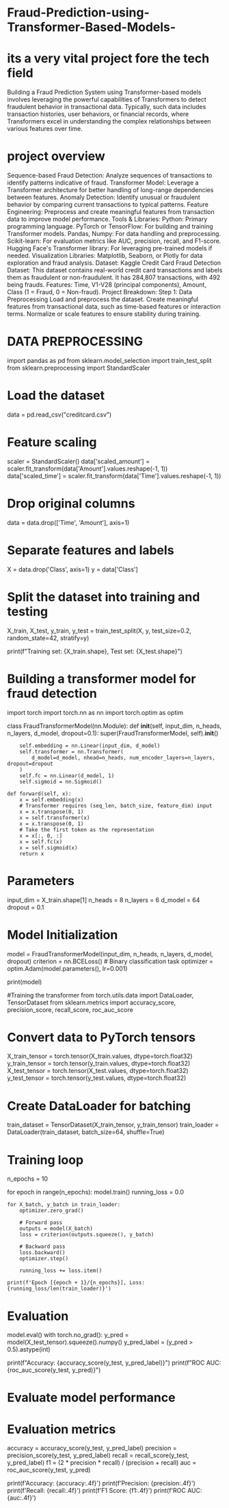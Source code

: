 # Fraud-Prediction-using-Transformer-Based-Models-


# its a very vital project fore the tech field 
Building a Fraud Prediction System using Transformer-based models involves leveraging the powerful capabilities of Transformers to detect fraudulent behavior in transactional data. Typically, such data includes transaction histories, user behaviors, or financial records, where Transformers excel in understanding the complex relationships between various features over time.
# project overview 

Sequence-based Fraud Detection: Analyze sequences of transactions to identify patterns indicative of fraud.
Transformer Model: Leverage a Transformer architecture for better handling of long-range dependencies between features.
Anomaly Detection: Identify unusual or fraudulent behavior by comparing current transactions to typical patterns.
Feature Engineering: Preprocess and create meaningful features from transaction data to improve model performance.
Tools & Libraries:
Python: Primary programming language.
PyTorch or TensorFlow: For building and training Transformer models.
Pandas, Numpy: For data handling and preprocessing.
Scikit-learn: For evaluation metrics like AUC, precision, recall, and F1-score.
Hugging Face's Transformer library: For leveraging pre-trained models if needed.
Visualization Libraries: Matplotlib, Seaborn, or Plotly for data exploration and fraud analysis.
Dataset:
Kaggle Credit Card Fraud Detection Dataset: This dataset contains real-world credit card transactions and labels them as fraudulent or non-fraudulent. It has 284,807 transactions, with 492 being frauds.
Features: Time, V1-V28 (principal components), Amount, Class (1 = Fraud, 0 = Non-fraud).
Project Breakdown:
Step 1: Data Preprocessing
Load and preprocess the dataset.
Create meaningful features from transactional data, such as time-based features or interaction terms.
Normalize or scale features to ensure stability during training.
# DATA PREPROCESSING 
import pandas as pd
from sklearn.model_selection import train_test_split
from sklearn.preprocessing import StandardScaler

# Load the dataset
data = pd.read_csv("creditcard.csv")

# Feature scaling
scaler = StandardScaler()
data['scaled_amount'] = scaler.fit_transform(data['Amount'].values.reshape(-1, 1))
data['scaled_time'] = scaler.fit_transform(data['Time'].values.reshape(-1, 1))

# Drop original columns
data = data.drop(['Time', 'Amount'], axis=1)

# Separate features and labels
X = data.drop('Class', axis=1)
y = data['Class']

# Split the dataset into training and testing
X_train, X_test, y_train, y_test = train_test_split(X, y, test_size=0.2, random_state=42, stratify=y)

print(f"Training set: {X_train.shape}, Test set: {X_test.shape}")

# Building a transformer model for fraud detection 

import torch
import torch.nn as nn
import torch.optim as optim

class FraudTransformerModel(nn.Module):
    def __init__(self, input_dim, n_heads, n_layers, d_model, dropout=0.1):
        super(FraudTransformerModel, self).__init__()
        
        self.embedding = nn.Linear(input_dim, d_model)
        self.transformer = nn.Transformer(
            d_model=d_model, nhead=n_heads, num_encoder_layers=n_layers, dropout=dropout
        )
        self.fc = nn.Linear(d_model, 1)
        self.sigmoid = nn.Sigmoid()

    def forward(self, x):
        x = self.embedding(x)
        # Transformer requires (seq_len, batch_size, feature_dim) input
        x = x.transpose(0, 1)
        x = self.transformer(x)
        x = x.transpose(0, 1)
        # Take the first token as the representation
        x = x[:, 0, :]
        x = self.fc(x)
        x = self.sigmoid(x)
        return x

# Parameters
input_dim = X_train.shape[1]
n_heads = 8
n_layers = 6
d_model = 64
dropout = 0.1

# Model Initialization
model = FraudTransformerModel(input_dim, n_heads, n_layers, d_model, dropout)
criterion = nn.BCELoss()  # Binary classification task
optimizer = optim.Adam(model.parameters(), lr=0.001)

print(model)

#Training  the transformer 
from torch.utils.data import DataLoader, TensorDataset
from sklearn.metrics import accuracy_score, precision_score, recall_score, roc_auc_score

# Convert data to PyTorch tensors
X_train_tensor = torch.tensor(X_train.values, dtype=torch.float32)
y_train_tensor = torch.tensor(y_train.values, dtype=torch.float32)
X_test_tensor = torch.tensor(X_test.values, dtype=torch.float32)
y_test_tensor = torch.tensor(y_test.values, dtype=torch.float32)

# Create DataLoader for batching
train_dataset = TensorDataset(X_train_tensor, y_train_tensor)
train_loader = DataLoader(train_dataset, batch_size=64, shuffle=True)

# Training loop
n_epochs = 10

for epoch in range(n_epochs):
    model.train()
    running_loss = 0.0
    
    for X_batch, y_batch in train_loader:
        optimizer.zero_grad()
        
        # Forward pass
        outputs = model(X_batch)
        loss = criterion(outputs.squeeze(), y_batch)
        
        # Backward pass
        loss.backward()
        optimizer.step()
        
        running_loss += loss.item()

    print(f'Epoch [{epoch + 1}/{n_epochs}], Loss: {running_loss/len(train_loader)}')

# Evaluation
model.eval()
with torch.no_grad():
    y_pred = model(X_test_tensor).squeeze().numpy()
    y_pred_label = (y_pred > 0.5).astype(int)

print(f"Accuracy: {accuracy_score(y_test, y_pred_label)}")
print(f"ROC AUC: {roc_auc_score(y_test, y_pred)}")

# Evaluate model performance 

# Evaluation metrics
accuracy = accuracy_score(y_test, y_pred_label)
precision = precision_score(y_test, y_pred_label)
recall = recall_score(y_test, y_pred_label)
f1 = (2 * precision * recall) / (precision + recall)
auc = roc_auc_score(y_test, y_pred)

print(f'Accuracy: {accuracy:.4f}')
print(f'Precision: {precision:.4f}')
print(f'Recall: {recall:.4f}')
print(f'F1 Score: {f1:.4f}')
print(f'ROC AUC: {auc:.4f}')

